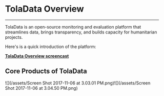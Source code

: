 # TolaData Overview

---

TolaData is an open-source monitoring and evaluation platform that streamlines data, brings transparency, and builds capacity for humanitarian projects.

Here's is a quick introduction of the platform:

[**TolaData Overview screencast**](https://youtu.be/3OLfDlK_uhY)

## Core Products of TolaData

![](/assets/Screen Shot 2017-11-06 at 3.03.01 PM.png)![](/assets/Screen Shot 2017-11-06 at 3.04.50 PM.png)

